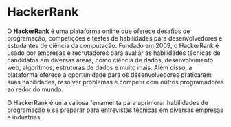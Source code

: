 # HackerRank

O [**HackerRank**](https://www.hackerrank.com/) é uma plataforma online que oferece desafios de programação, competições e testes de habilidades para desenvolvedores e estudantes de ciência da computação. Fundado em 2009, o HackerRank é usado por empresas e recrutadores para avaliar as habilidades técnicas de candidatos em diversas áreas, como ciência de dados, desenvolvimento web, algoritmos, estruturas de dados e muito mais. Além disso, a plataforma oferece a oportunidade para os desenvolvedores praticarem suas habilidades, resolver problemas e competir com outros programadores ao redor do mundo.

O HackerRank é uma valiosa ferramenta para aprimorar habilidades de programação e se preparar para entrevistas técnicas em diversas empresas e indústrias.